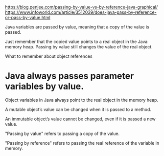 https://blog.penjee.com/passing-by-value-vs-by-reference-java-graphical/
https://www.infoworld.com/article/3512039/does-java-pass-by-reference-or-pass-by-value.html

Java variables are passed by value, meaning that a copy of the value is passed.

Just remember that the copied value points to a real object in the Java memory heap. Passing by value still changes the value of the real
object.

What to remember about object references

# Java always passes parameter variables by value.

Object variables in Java always point to the real object in the memory heap.

A mutable object’s value can be changed when it is passed to a method.

An immutable object’s value cannot be changed, even if it is passed a new value.

"Passing by value" refers to passing a copy of the value.

"Passing by reference" refers to passing the real reference of the variable in memory.
